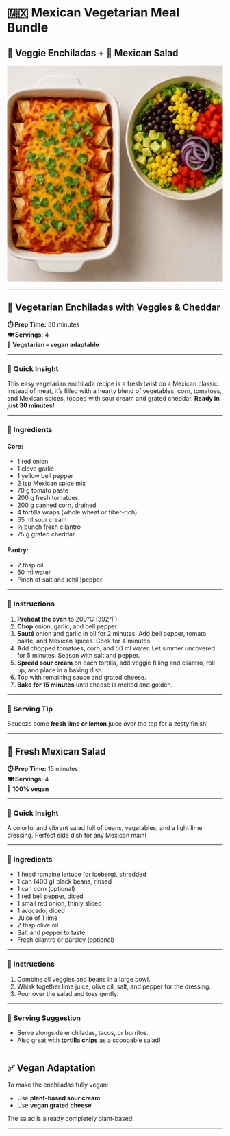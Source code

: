 # 🇲🇽 Mexican Vegetarian Meal Bundle  
## 🌯 Veggie Enchiladas + 🥗 Mexican Salad


![Mexican Vegetarian Meal Bundle](./../../img/004.png)

---

## 🌯 Vegetarian Enchiladas with Veggies & Cheddar

**⏱️ Prep Time:** 30 minutes  
**🍽️ Servings:** 4  
**🌱 Vegetarian – vegan adaptable**

---

### 🧠 Quick Insight  
This easy vegetarian enchilada recipe is a fresh twist on a Mexican classic. Instead of meat, it’s filled with a hearty blend of vegetables, corn, tomatoes, and Mexican spices, topped with sour cream and grated cheddar. **Ready in just 30 minutes!**

---

### 🥗 Ingredients

#### Core:
- 1 red onion  
- 1 clove garlic  
- 1 yellow bell pepper  
- 2 tsp Mexican spice mix  
- 70 g tomato paste  
- 200 g fresh tomatoes  
- 200 g canned corn, drained  
- 4 tortilla wraps (whole wheat or fiber-rich)  
- 65 ml sour cream  
- ½ bunch fresh cilantro  
- 75 g grated cheddar  

#### Pantry:
- 2 tbsp oil  
- 50 ml water  
- Pinch of salt and (chili)pepper  

---

### 🔪 Instructions

1. **Preheat the oven** to 200°C (392°F).  
2. **Chop** onion, garlic, and bell pepper.  
3. **Sauté** onion and garlic in oil for 2 minutes. Add bell pepper, tomato paste, and Mexican spices. Cook for 4 minutes.  
4. Add chopped tomatoes, corn, and 50 ml water. Let simmer uncovered for 5 minutes. Season with salt and pepper.  
5. **Spread sour cream** on each tortilla, add veggie filling and cilantro, roll up, and place in a baking dish.  
6. Top with remaining sauce and grated cheese.  
7. **Bake for 15 minutes** until cheese is melted and golden.

---

### 🍋 Serving Tip

Squeeze some **fresh lime or lemon** juice over the top for a zesty finish!

---

## 🥗 Fresh Mexican Salad

**⏱️ Prep Time:** 15 minutes  
**🍽️ Servings:** 4  
**🌱 100% vegan**

---

### 🧠 Quick Insight  
A colorful and vibrant salad full of beans, vegetables, and a light lime dressing. Perfect side dish for any Mexican main!

---

### 🥗 Ingredients

- 1 head romaine lettuce (or iceberg), shredded  
- 1 can (400 g) black beans, rinsed  
- 1 can corn (optional)  
- 1 red bell pepper, diced  
- 1 small red onion, thinly sliced  
- 1 avocado, diced  
- Juice of 1 lime  
- 2 tbsp olive oil  
- Salt and pepper to taste  
- Fresh cilantro or parsley (optional)

---

### 🔪 Instructions

1. Combine all veggies and beans in a large bowl.  
2. Whisk together lime juice, olive oil, salt, and pepper for the dressing.  
3. Pour over the salad and toss gently.

---

### 🍴 Serving Suggestion

- Serve alongside enchiladas, tacos, or burritos.  
- Also great with **tortilla chips** as a scoopable salad!

---

## ✅ Vegan Adaptation

To make the enchiladas fully vegan:
- Use **plant-based sour cream**  
- Use **vegan grated cheese**

The salad is already completely plant-based!

---

